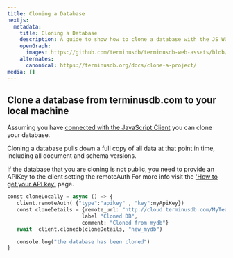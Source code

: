 ```yaml
---
title: Cloning a Database
nextjs:
  metadata:
    title: Cloning a Database
    description: A guide to show how to clone a database with the JS WOQLClient.
    openGraph:
      images: https://github.com/terminusdb/terminusdb-web-assets/blob/master/docs/js-client-collaboration-clone.png?raw=true
    alternates:
      canonical: https://terminusdb.org/docs/clone-a-project/
media: []
---
```


## Clone a database from terminusdb.com to your local machine

Assuming you have [connected with the JavaScript Client](/docs/connect-with-the-javascript-client/) you can clone your database.

Cloning a database pulls down a full copy of all data at that point in time, including all document and schema versions.

If the database that you are cloning is not public, you need to provide an APIKey to the client setting the remoteAuth For more info visit the ['How to get your API key'](/docs/how-to-connect-terminuscms/) page.

```python
const cloneLocally = async () => {
   client.remoteAuth( {"type":"apikey" , "key":myApiKey})
   const cloneDetails = {remote_url: "http://cloud.terminusdb.com/MyTeam/MyTeam/mydb", 
                        label "Cloned DB",
                        comment: "Cloned from mydb"}
   await  client.clonedb(cloneDetails, "new_mydb")

   console.log("the database has been cloned")
}
```